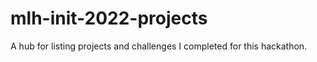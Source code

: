 # mlh-init-2022-projects
A hub for listing projects and challenges I completed for this hackathon.  
